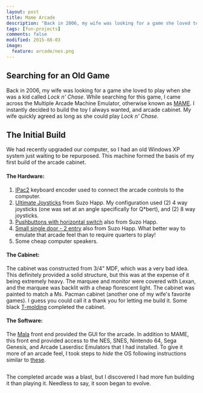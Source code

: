```yaml
---
layout: post
title: Mame Arcade
description: "Back in 2006, my wife was looking for a game she loved to play when she was a kid called *Lock n' Chase*. While searching for this game, I came across the Multiple Arcade Machine Emulator, otherwise known as [MAME](http://mamedev.org). I instantly decided to build the toy I always wanted, and arcade cabinet. My wife quickly agreed as long as she could play *Lock n' Chase*."
tags: [fun-projects]
comments: false
modified: 2015-08-03
image:
  feature: arcade/nes.png
---
```


## Searching for an Old Game

Back in 2006, my wife was looking for a game she loved to play when she was a kid called _Lock n' Chase_. While searching for this game, I came across the Multiple Arcade Machine Emulator, otherwise known as [MAME](http://mamedev.org). I instantly decided to build the toy I always wanted, and arcade cabinet. My wife quickly agreed as long as she could play _Lock n' Chase_.

## The Initial Build

We had recently upgraded our computer, so I had an old Windows XP system just waiting to be repurposed. This machine formed the basis of my first build of the arcade cabinet.

#### The Hardware:

1. [IPac2](http://ultimarc.com/ipac1.html) keyboard encoder used to connect the arcade controls to the computer.
2. [Ultimate Joysticks](http://na.suzohapp.com/amusement_products/joysticks/) from Suzo Happ. My configuration used (2) 4 way joysticks (one was set at an angle specifically for Q*bert), and (2) 8 way joysticks.
3. [Pushbuttons with horizontal switch](http://na.suzohapp.com/amusement_products/pushbuttons/) also from Suzo Happ.
4. [Small single door - 2 entry](http://na.suzohapp.com/amusement_products/coin_doors/40-0055-00) also from Suzo Happ. What better way to emulate that arcade feel than to require quarters to play!
5. Some cheap computer speakers.

#### The Cabinet:

The cabinet was constructed from 3/4" MDF, which was a very bad idea. This definitely provided a solid structure, but this was at the expense of it being extremely heavy. The marquee and monitor were covered with Lexan, and the marquee was backlit with a cheap florescent light. The cabinet was painted to match a Ms. Pacman cabinet (another one of my wife's favorite games). I guess you could call it a thank you for letting me build it. Some black [T-molding](http://www.t-molding.com/3-4in-black-t-molding.html) completed the cabinet.

#### The Software:

The [Mala](http://www.malafe.net) front end provided the GUI for the arcade. In addition to MAME, this front end provided access to the NES, SNES, Nintendo 64, Sega Genesis, and Arcade Laserdisc Emulators that I had installed. To give it more of an arcade feel, I took steps to _hide_ the OS following instructions similar to [these](http://wiki.arcadecontrols.com/wiki/Hiding_Windows).

<figure style="text-align: center">
    <img src="{{ site.url }}/images/arcade/arcade-cabinet.jpg" alt="">
</figure>

The completed arcade was a blast, but I discovered I had more fun building it than playing it. Needless to say, it soon began to evolve.

